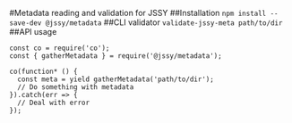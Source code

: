 #Metadata reading and validation for JSSY
##Installation
`npm install --save-dev @jssy/metadata`
##CLI validator
`validate-jssy-meta path/to/dir`
##API usage
```ecmascript 6
const co = require('co');
const { gatherMetadata } = require('@jssy/metadata');

co(function* () {
  const meta = yield gatherMetadata('path/to/dir');
  // Do something with metadata
}).catch(err => {
  // Deal with error
});
```
